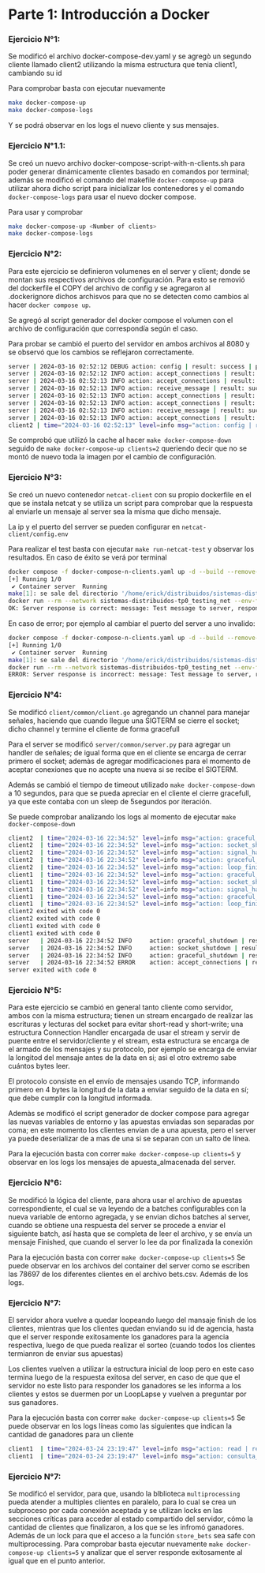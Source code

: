 # Parte 1: Introducción a Docker

### Ejercicio N°1:

Se modificó el archivo docker-compose-dev.yaml y se agregò un segundo cliente llamado client2 utilizando la misma estructura que tenia client1, cambiando su id

Para comprobar basta con ejecutar nuevamente

```bash
make docker-compose-up
make docker-compose-logs
```

Y se podrá observar en los logs el nuevo cliente y sus mensajes.

### Ejercicio N°1.1:

Se creó un nuevo archivo docker-compose-script-with-n-clients.sh para poder generar dinámicamente clientes basado en comandos por terminal; además se modificó el comando del makefile `docker-compose-up` para utilizar ahora dicho script para inicializar los contenedores y el comando `docker-compose-logs` para usar el nuevo docker compose.

Para usar y comprobar

```bash
make docker-compose-up <Number of clients>
make docker-compose-logs
```

### Ejercicio N°2:

Para este ejercicio se definieron volumenes en el server y client; donde se montan sus respectivos archivos de configuración. Para esto se removió del dockerfile el COPY del archivo de config y se agregaron al .dockerignore dichos archisvos para que no se detecten como cambios al hacer `docker compose up`.

Se agregó al script generador del docker compose el volumen con el archivo de configuración que correspondía según el caso.

Para probar se cambió el puerto del servidor en ambos archivos al 8080 y se observó que los cambios se reflejaron correctamente.

```bash
server | 2024-03-16 02:52:12 DEBUG action: config | result: success | port: 8080 | listen_backlog: 5 | logging_level: DEBUG
server | 2024-03-16 02:52:12 INFO action: accept_connections | result: in_progress
server | 2024-03-16 02:52:13 INFO action: accept_connections | result: success | ip: 172.25.125.4
server | 2024-03-16 02:52:13 INFO action: receive_message | result: success | ip: 172.25.125.4 | msg: [CLIENT 2] Message N°1
server | 2024-03-16 02:52:13 INFO action: accept_connections | result: in_progress
server | 2024-03-16 02:52:13 INFO action: accept_connections | result: success | ip: 172.25.125.3
server | 2024-03-16 02:52:13 INFO action: receive_message | result: success | ip: 172.25.125.3 | msg: [CLIENT 1] Message N°1
server | 2024-03-16 02:52:13 INFO action: accept_connections | result: in_progress
client2 | time="2024-03-16 02:52:13" level=info msg="action: config | result: success | client_id: 2 | server_address: server:8080 | loop_lapse: 20s | loop_period: 5s | log_level: DEBUG"
```

Se comprobó que utilizó la cache al hacer `make docker-compose-down` seguido de `make docker-compose-up clients=2` queriendo decir que no se montó de nuevo toda la imagen por el cambio de configuración.

### Ejercicio N°3:

Se creó un nuevo contenedor `netcat-client` con su propio dockerfile en el que se instala netcat y se utiliza un script para comprobar que la respuesta al enviarle un mensaje al server sea la misma que dicho mensaje.

La ip y el puerto del serrver se pueden configurar en `netcat-client/config.env`

Para realizar el test basta con ejecutar `make run-netcat-test` y observar los resultados. En caso de éxito se verá por terminal

```bash
docker compose -f docker-compose-n-clients.yaml up -d --build --remove-orphans
[+] Running 1/0
 ✔ Container server  Running                                                                                                                                                         0.0s
make[1]: se sale del directorio '/home/erick/distribuidos/sistemas-distribuidos-tp0'
docker run --rm --network sistemas-distribuidos-tp0_testing_net --env-file ./netcat-client/config.env --name netcat-client netcat-client:latest
OK: Server response is correct: message: Test message to server, response: Test message to server
```

En caso de error; por ejemplo al cambiar el puerto del server a uno invalido:

```bash
docker compose -f docker-compose-n-clients.yaml up -d --build --remove-orphans
[+] Running 1/0
 ✔ Container server  Running                                                                                                                                                         0.0s
make[1]: se sale del directorio '/home/erick/distribuidos/sistemas-distribuidos-tp0'
docker run --rm --network sistemas-distribuidos-tp0_testing_net --env-file ./netcat-client/config.env --name netcat-client netcat-client:latest
ERROR: Server response is incorrect: message: Test message to server, response:
```

### Ejercicio N°4:

Se modificó `client/common/client.go` agregando un channel para manejar señales, haciendo que cuando llegue una SIGTERM se cierre el socket; dicho channel y termine el cliente de forma gracefull

Para el server se modificó `server/common/server.py` para agregar un handler de señales; de igual forma que en el cliente se encarga de cerrar primero el socket; ademàs de agregar modificaciones para el momento de aceptar conexiones que no acepte una nueva si se recibe el SIGTERM.

Además se cambió el tiempo de timeout utilizado `make docker-compose-down` a 10 segundos, para que se pueda apreciar en el cliente el cierre gracefull, ya que este contaba con un sleep de 5segundos por iteración.

Se puede comprobar analizando los logs al momento de ejecutar `make docker-compose-down`

```bash
client2  | time="2024-03-16 22:34:52" level=info msg="action: graceful_shutdown | result: in_progress | client_id: 2"
client2  | time="2024-03-16 22:34:52" level=info msg="action: socket_shutdown | result: success | client_id: 2"
client2  | time="2024-03-16 22:34:52" level=info msg="action: signal_handler_channel_shutdown | result: success | client_id: 2"
client2  | time="2024-03-16 22:34:52" level=info msg="action: graceful_shutdown | result: success | client_id: 2"
client2  | time="2024-03-16 22:34:52" level=info msg="action: loop_finished | result: success | client_id: 2"
client1  | time="2024-03-16 22:34:52" level=info msg="action: graceful_shutdown | result: in_progress | client_id: 1"
client1  | time="2024-03-16 22:34:52" level=info msg="action: socket_shutdown | result: success | client_id: 1"
client1  | time="2024-03-16 22:34:52" level=info msg="action: signal_handler_channel_shutdown | result: success | client_id: 1"
client1  | time="2024-03-16 22:34:52" level=info msg="action: graceful_shutdown | result: success | client_id: 1"
client1  | time="2024-03-16 22:34:52" level=info msg="action: loop_finished | result: success | client_id: 1"
client2 exited with code 0
client2 exited with code 0
client1 exited with code 0
client1 exited with code 0
server   | 2024-03-16 22:34:52 INFO     action: graceful_shutdown | result: in_progress
server   | 2024-03-16 22:34:52 INFO     action: socket_shutdown | result: success
server   | 2024-03-16 22:34:52 INFO     action: graceful_shutdown | result: success
server   | 2024-03-16 22:34:52 ERROR    action: accept_connections | result: fail | error: [Errno 22] Invalid argument
server exited with code 0
```

### Ejercicio N°5:

Para este ejercicio se cambió en general tanto cliente como servidor, ambos con la misma estructura; tienen un stream encargado de realizar las escrituras y lecturas del socket para evitar short-read y short-write; una estructura Connection Handler encargada de usar el stream y servir de puente entre el servidor/cliente y el stream, esta estructura se encarga de el armado de los mensajes y su protocolo, por ejemplo se encarga de enviar la longitod del mensaje antes de la data en si; asì el otro extremo sabe cuántos bytes leer.

El protocolo consiste en el envío de mensajes usando TCP, informando primero en 4 bytes la longitud de la data a enviar seguido de la data en sí; que debe cumplir con la longitud informada.

Ademàs se modificó el script generador de docker compose para agregar las nuevas variables de entorno y las apuestas enviadas son separadas por coma; en este momento los clientes envian de a una apuesta, pero el server ya puede deserializar de a mas de una si se separan con un salto de línea.

Para la ejecución basta con correr `make docker-compose-up clients=5` y observar en los logs los mensajes de apuesta_almacenada del server.

### Ejercicio N°6:

Se modificó la lógica del cliente, para ahora usar el archivo de apuestas correspondiente, el cual se va leyendo de a batches configurables con la nueva variable de entorno agregada, y se envian dichos batches al server, cuando se obtiene una respuesta del server se procede a enviar el siguiente batch, así hasta que se completa de leer el archivo, y se envía un mensaje Finished, que cuando el server lo lee da por finalizada la conexión

Para la ejecución basta con correr `make docker-compose-up clients=5` Se puede observar en los archivos del container del server como se escriben las 78697 de los diferentes clientes en el archivo bets.csv. Además de los logs.

### Ejercicio N°7:

El servidor ahora vuelve a quedar loopeando luego del mansaje finish de los clientes, mientras que los clientes quedan enviando su id de agencia, hasta que el server responde exitosamente los ganadores para la agencia respectiva, luego de que pueda realizar el sorteo (cuando todos los clientes termianron de enviar sus apuestas)

Los clientes vuelven a utilizar la estructura inicial de loop pero en este caso termina luego de la respuesta exitosa del server, en caso de que que el servidor no este listo para responder los ganadores se les informa a los clientes y estos se duermen por un LoopLapse y vuelven a preguntar por sus ganadores.

Para la ejecución basta con correr `make docker-compose-up clients=5` Se puede observar en los logs líneas como las siguientes que indican la cantidad de ganadores para un cliente

```bash
client1  | time="2024-03-24 23:19:47" level=info msg="action: read | result: success | client_id: 1 | response: 30876370,24807259"
client1  | time="2024-03-24 23:19:47" level=info msg="action: consulta_ganadores | result: success | cant_ganadores: 2"
```

### Ejercicio N°7:

Se modificó el servidor, para que, usando la blblioteca `multiprocessing` pueda atender a multiples clientes en paralelo, para lo cual se crea un subproceso por cada conexión aceptada y se utilizan locks en las secciones críticas para acceder al estado compartido del servidor, cómo la cantidad de clientes que finalizaron, a los que se les infromó ganadores. Además de un lock para que el acceso a la función `store_bets` sea safe con multiprocessing. Para comprobar basta ejecutar nuevamente `make docker-compose-up clients=5` y analizar que el server responde exitosamente al igual que en el punto anterior.
